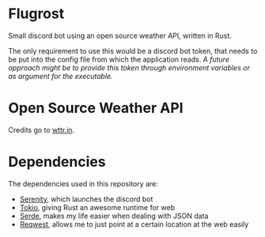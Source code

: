 # Flugrost
Small discord bot using an open source weather API, written in Rust.

The only requirement to use this would be a discord bot token, that needs to be put into the config file from which the application reads.
*A future approach might be to provide this token through environment variables or as argument for the executable.*

# Open Source Weather API
Credits go to [wttr.in](https://github.com/chubin/wttr.in).

# Dependencies
The dependencies used in this repository are:
* [Serenity](https://github.com/serenity-rs/serenity), which launches the discord bot
* [Tokio](https://github.com/tokio-rs/tokio), giving Rust an awesome runtime for web
* [Serde](https://github.com/serde-rs/serde), makes my life easier when dealing with JSON data
* [Reqwest](https://github.com/seanmonstar/reqwest), allows me to just point at a certain location at the web easily
